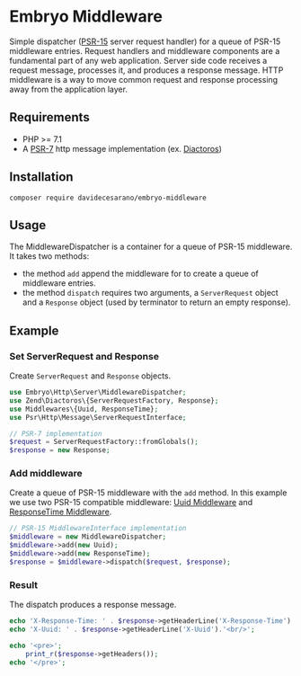 # Embryo Middleware
Simple dispatcher ([PSR-15](https://www.php-fig.org/psr/psr-15/) server request handler) for a queue of PSR-15 middleware entries. Request handlers and middleware components are a fundamental part of any web application. Server side code receives a request message, processes it, and produces a response message. HTTP middleware is a way to move common request and response processing away from the application layer.

## Requirements
* PHP >= 7.1
* A [PSR-7](https://www.php-fig.org/psr/psr-7/) http message implementation (ex. [Diactoros](https://github.com/zendframework/zend-diactoros))

## Installation
`composer require davidecesarano/embryo-middleware`

## Usage
The MiddlewareDispatcher is a container for a queue of PSR-15 middleware. It takes two methods:
* the method `add` append the middleware for to create a queue of middleware entries.
* the method `dispatch` requires two arguments, a `ServerRequest` object and a `Response` object (used by terminator to return an empty response).

## Example
### Set ServerRequest and Response
Create `ServerRequest` and `Response` objects.

```php
use Embryo\Http\Server\MiddlewareDispatcher;
use Zend\Diactoros\{ServerRequestFactory, Response};
use Middlewares\{Uuid, ResponseTime};
use Psr\Http\Message\ServerRequestInterface;

// PSR-7 implementation
$request = ServerRequestFactory::fromGlobals();
$response = new Response;
```

### Add middleware
Create a queue of PSR-15 middleware with the `add` method. In this example we use two PSR-15 compatible middleware: [Uuid Middleware](https://github.com/middlewares/uuid) and [ResponseTime Middleware](https://github.com/middlewares/response-time).

```php
// PSR-15 MiddlewareInterface implementation
$middleware = new MiddlewareDispatcher;
$middleware->add(new Uuid);
$middleware->add(new ResponseTime);
$response = $middleware->dispatch($request, $response);
```

### Result
The dispatch produces a response message.

```php
echo 'X-Response-Time: ' . $response->getHeaderLine('X-Response-Time').'<br/>';
echo 'X-Uuid: ' . $response->getHeaderLine('X-Uuid').'<br/>';

echo '<pre>';
    print_r($response->getHeaders());
echo '</pre>';
```
